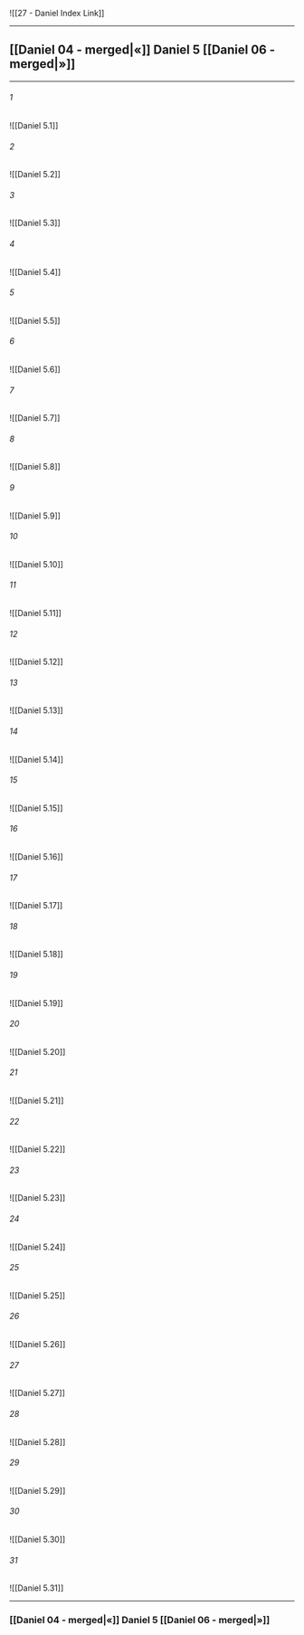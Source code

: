 ![[27 - Daniel Index Link]]

---
##  [[Daniel 04 - merged|«]] Daniel 5 [[Daniel 06 - merged|»]]

---

###### 1
![[Daniel 5.1]] 

###### 2
![[Daniel 5.2]] 

###### 3
![[Daniel 5.3]] 

###### 4
![[Daniel 5.4]]

###### 5 
![[Daniel 5.5]] 

###### 6
![[Daniel 5.6]] 

###### 7
![[Daniel 5.7]] 

###### 8
![[Daniel 5.8]] 

###### 9
![[Daniel 5.9]] 

###### 10
![[Daniel 5.10]] 

###### 11
![[Daniel 5.11]] 

###### 12
![[Daniel 5.12]]

###### 13
![[Daniel 5.13]] 

###### 14
![[Daniel 5.14]] 

###### 15
![[Daniel 5.15]]

###### 16
![[Daniel 5.16]] 

###### 17
![[Daniel 5.17]]

###### 18
![[Daniel 5.18]] 

###### 19
![[Daniel 5.19]] 

###### 20
![[Daniel 5.20]]

###### 21
![[Daniel 5.21]] 

###### 22
![[Daniel 5.22]] 

###### 23
![[Daniel 5.23]]

###### 24
![[Daniel 5.24]] 

###### 25
![[Daniel 5.25]]

###### 26
![[Daniel 5.26]] 

###### 27
![[Daniel 5.27]] 

###### 28
![[Daniel 5.28]]

###### 29
![[Daniel 5.29]] 

###### 30
![[Daniel 5.30]] 

###### 31
![[Daniel 5.31]] 


---
###  [[Daniel 04 - merged|«]] Daniel 5 [[Daniel 06 - merged|»]]